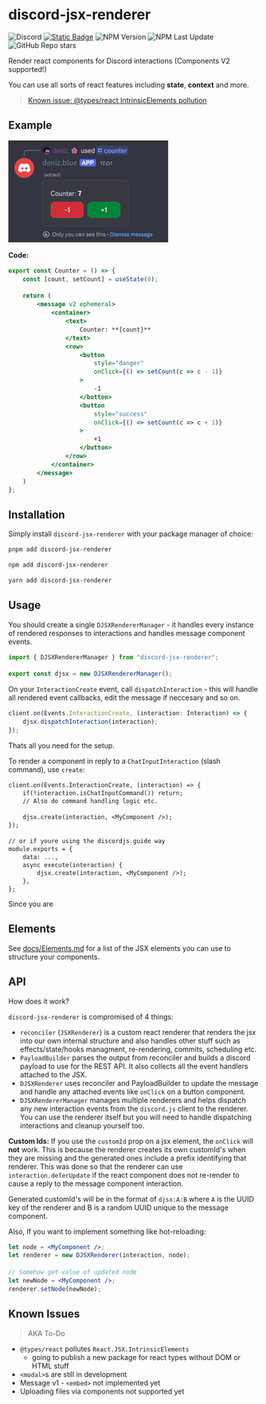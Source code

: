 # discord-jsx-renderer

![Discord](https://img.shields.io/discord/1197520507617153064?logo=discord)
[![Static Badge](https://img.shields.io/badge/view_on-github-blue?logo=github)](https://github.com/deniz-blue/discordjsx)
![NPM Version](https://img.shields.io/npm/v/discord-jsx-renderer)
![NPM Last Update](https://img.shields.io/npm/last-update/discord-jsx-renderer)
![GitHub Repo stars](https://img.shields.io/github/stars/deniz-blue/discordjsx)

Render react components for Discord interactions (Components V2 supported!)

You can use all sorts of react features including **state**, **context** and more.

> [Known issue: @types/react IntrinsicElements pollution](#known-issues)

## Example

![Screenshot](./example/screenshot.png)

**Code:**

```jsx
export const Counter = () => {
    const [count, setCount] = useState(0);

    return (
        <message v2 ephemeral>
            <container>
                <text>
                    Counter: **{count}**
                </text>
                <row>
                    <button
                        style="danger"
                        onClick={() => setCount(c => c - 1)}
                    >
                        -1
                    </button>
                    <button
                        style="success"
                        onClick={() => setCount(c => c + 1)}
                    >
                        +1
                    </button>
                </row>
            </container>
        </message>
    )
};
```

## Installation

Simply install `discord-jsx-renderer` with your package manager of choice:

```sh
pnpm add discord-jsx-renderer
```
```sh
npm add discord-jsx-renderer
```
```sh
yarn add discord-jsx-renderer
```

## Usage

You should create a single `DJSXRendererManager` - it handles every instance of rendered responses to interactions and handles message component events.

```ts
import { DJSXRendererManager } from "discord-jsx-renderer";

export const djsx = new DJSXRendererManager();
```

On your `InteractionCreate` event, call `dispatchInteraction` - this will handle all rendered event callbacks, edit the message if neccesary and so on.

```ts
client.on(Events.InteractionCreate, (interaction: Interaction) => {
    djsx.dispatchInteraction(interaction);
});
```

Thats all you need for the setup.

To render a component in reply to a `ChatInputInteraction` (slash command), use `create`:

```tsx
client.on(Events.InteractionCreate, (interaction) => {
    if(!interaction.isChatInputCommand()) return;
    // Also do command handling logic etc.
    
    djsx.create(interaction, <MyComponent />);
});

// or if youre using the discordjs.guide way
module.exports = {
    data: ...,
    async execute(interaction) {
        djsx.create(interaction, <MyComponent />);
    },
};
```

Since you are 

## Elements

See [docs/Elements.md](./docs/Elements.md) for a list of the JSX elements you can use to structure your components.

## API

How does it work?

`discord-jsx-renderer` is compromised of 4 things:
- `reconciler` (`JSXRenderer`) is a custom react renderer that renders the jsx into our own internal structure and also handles other stuff such as effects/state/hooks managment, re-rendering, commits, scheduling etc.
- `PayloadBuilder` parses the output from reconciler and builds a discord payload to use for the REST API. It also collects all the event handlers attached to the JSX.
- `DJSXRenderer` uses reconciler and PayloadBuilder to update the message and handle any attached events like `onClick` on a button component.
- `DJSXRendererManager` manages multiple renderers and helps dispatch any new interaction events from the `discord.js` client to the renderer. You can use the renderer itself but you will need to handle dispatching interactions and cleanup yourself too.

**Custom Ids:** If you use the `customId` prop on a jsx element, the `onClick` will **not** work. This is because the renderer creates its own customId's when they are missing and the generated ones include a prefix identifying that renderer. This was done so that the renderer can use `interaction.deferUpdate` if the react component does not re-render to cause a reply to the message component interaction.

Generated customId's will be in the format of `djsx:A:B` where `A` is the UUID key of the renderer and B is a random UUID unique to the message component.

Also, If you want to implement something like hot-reloading:

```jsx
let node = <MyComponent />;
let renderer = new DJSXRenderer(interaction, node);

// Somehow get value of updated node
let newNode = <MyComponent />;
renderer.setNode(newNode);
```

## Known Issues

> AKA To-Do

- `@types/react` pollutes `React.JSX.IntrinsicElements`
  - going to publish a new package for react types without DOM or HTML stuff
- `<modal>`s are still in development
- Message v1 - `<embed>` not implemented yet
- Uploading files via components not supported yet

